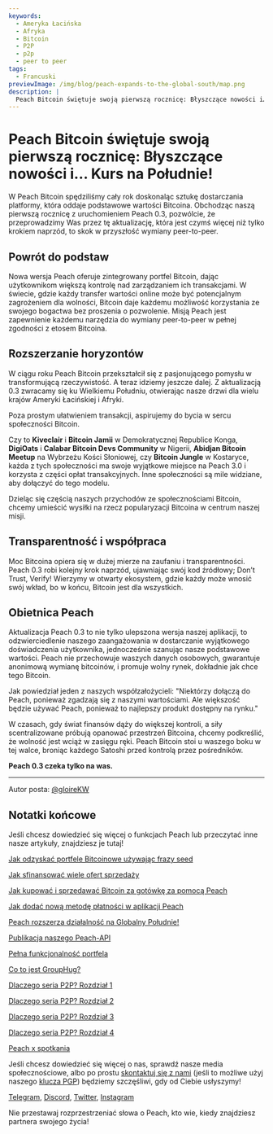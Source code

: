 ```yaml
---
keywords:
  - Ameryka Łacińska
  - Afryka
  - Bitcoin
  - P2P
  - p2p
  - peer to peer
tags:
  - Francuski
previewImage: /img/blog/peach-expands-to-the-global-south/map.png
description: |
  Peach Bitcoin świętuje swoją pierwszą rocznicę: Błyszczące nowości i… Kurs na Południe!
---
```


# Peach Bitcoin świętuje swoją pierwszą rocznicę: Błyszczące nowości i… Kurs na Południe!

W Peach Bitcoin spędziliśmy cały rok doskonaląc sztukę dostarczania platformy, która oddaje podstawowe wartości Bitcoina. Obchodząc naszą pierwszą rocznicę z uruchomieniem Peach 0.3, pozwólcie, że przeprowadzimy Was przez tę aktualizację, która jest czymś więcej niż tylko krokiem naprzód, to skok w przyszłość wymiany peer-to-peer.

## Powrót do podstaw

Nowa wersja Peach oferuje zintegrowany portfel Bitcoin, dając użytkownikom większą kontrolę nad zarządzaniem ich transakcjami. W świecie, gdzie każdy transfer wartości online może być potencjalnym zagrożeniem dla wolności, Bitcoin daje każdemu możliwość korzystania ze swojego bogactwa bez proszenia o pozwolenie. Misją Peach jest zapewnienie każdemu narzędzia do wymiany peer-to-peer w pełnej zgodności z etosem Bitcoina.

## Rozszerzanie horyzontów

W ciągu roku Peach Bitcoin przekształcił się z pasjonującego pomysłu w transformującą rzeczywistość. A teraz idziemy jeszcze dalej. Z aktualizacją 0.3 zwracamy się ku Wielkiemu Południu, otwierając nasze drzwi dla wielu krajów Ameryki Łacińskiej i Afryki.

Poza prostym ułatwieniem transakcji, aspirujemy do bycia w sercu społeczności Bitcoin.

Czy to **Kiveclair** i **Bitcoin Jamii** w Demokratycznej Republice Konga, **DigiOats** i **Calabar Bitcoin Devs Community** w Nigerii, **Abidjan Bitcoin Meetup** na Wybrzeżu Kości Słoniowej, czy **Bitcoin Jungle** w Kostaryce, każda z tych społeczności ma swoje wyjątkowe miejsce na Peach 3.0 i korzysta z części opłat transakcyjnych. Inne społeczności są mile widziane, aby dołączyć do tego modelu.

Dzieląc się częścią naszych przychodów ze społecznościami Bitcoin, chcemy umieścić wysiłki na rzecz popularyzacji Bitcoina w centrum naszej misji.

## Transparentność i współpraca

Moc Bitcoina opiera się w dużej mierze na zaufaniu i transparentności. Peach 0.3 robi kolejny krok naprzód, ujawniając swój kod źródłowy; Don’t Trust, Verify! Wierzymy w otwarty ekosystem, gdzie każdy może wnosić swój wkład, bo w końcu, Bitcoin jest dla wszystkich.

## Obietnica Peach

Aktualizacja Peach 0.3 to nie tylko ulepszona wersja naszej aplikacji, to odzwierciedlenie naszego zaangażowania w dostarczanie wyjątkowego doświadczenia użytkownika, jednocześnie szanując nasze podstawowe wartości. Peach nie przechowuje waszych danych osobowych, gwarantuje anonimową wymianę bitcoinów, i promuje wolny rynek, dokładnie jak chce tego Bitcoin.

Jak powiedział jeden z naszych współzałożycieli: "Niektórzy dołączą do Peach, ponieważ zgadzają się z naszymi wartościami. Ale większość będzie używać Peach, ponieważ to najlepszy produkt dostępny na rynku."

W czasach, gdy świat finansów dąży do większej kontroli, a siły scentralizowane próbują opanować przestrzeń Bitcoina, chcemy podkreślić, że wolność jest wciąż w zasięgu ręki. Peach Bitcoin stoi u waszego boku w tej walce, broniąc każdego Satoshi przed kontrolą przez pośredników.

**Peach 0.3 czeka tylko na was.**

---

Autor posta: [@gloireKW](https://twitter.com/GloireKW)

## Notatki końcowe

Jeśli chcesz dowiedzieć się więcej o funkcjach Peach lub przeczytać inne nasze artykuły, znajdziesz je tutaj!

[Jak odzyskać portfele Bitcoinowe używając frazy seed](https://peachbitcoin.com/pl/blog/how-to-restore-peach-wallet/)

[Jak sfinansować wiele ofert sprzedaży](https://peachbitcoin.com/pl/blog/funding-multiple-sell-offers/)

[Jak kupować i sprzedawać Bitcoin za gotówkę za pomocą Peach](https://peachbitcoin.com/pl/blog/how-to-buy-and-sell-bitcoin-with-cash-using-peach/)

[Jak dodać nową metodę płatności w aplikacji Peach](https://peachbitcoin.com/pl/blog/how-to-add-a-payment-method/)

[Peach rozszerza działalność na Globalny Południe!](https://peachbitcoin.com/pl/blog/peach-expands-to-the-global-south/)

[Publikacja naszego Peach-API](https://peachbitcoin.com/pl/blog/making-our-peach-api-public/)

[Pełna funkcjonalność portfela](https://peachbitcoin.com/pl/blog/full-wallet-functionality/)

[Co to jest GroupHug?](https://peachbitcoin.com/pl/blog/group-hug/)

[Dlaczego seria P2P? Rozdział 1](https://peachbitcoin.com/pl/blog/why-p2p-chapter-1/)

[Dlaczego seria P2P? Rozdział 2](https://peachbitcoin.com/pl/blog/why-p2p-chapter-2/)

[Dlaczego seria P2P? Rozdział 3](https://peachbitcoin.com/pl/blog/why-p2p-chapter-3-circular-economies/)

[Dlaczego seria P2P? Rozdział 4](https://peachbitcoin.com/pl/blog/why-p2p-chapter-4-chains-of-trust/)

[Peach x spotkania](https://peachbitcoin.com/pl/blog/peach-for-meetups/)

Jeśli chcesz dowiedzieć się więcej o nas, sprawdź nasze media społecznościowe, albo po prostu [skontaktuj się z nami](mailto:hello@peachbitcoin.com) (jeśli to możliwe użyj naszego [klucza PGP](https://keys.openpgp.org/vks/v1/by-fingerprint/48339A19645E2E53488E0E5479E1B270FACD1BD2)) będziemy szczęśliwi, gdy od Ciebie usłyszymy!

[Telegram](https://t.me/peachtopeach), [Discord](https://discord.gg/ypeHz3SW54), [Twitter](https://twitter.com/peachbitcoin), [Instagram](https://instagram.com/peachbitcoin)

Nie przestawaj rozprzestrzeniać słowa o Peach, kto wie, kiedy znajdziesz partnera swojego życia!
